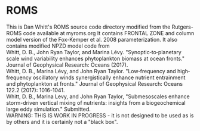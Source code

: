 # ROMS
This is Dan Whitt's ROMS source code directory modified from the Rutgers-ROMS code available at myroms.org 
It contains FRONTAL ZONE and column model version of the Fox-Kemper et al. 2008 parameterization. It also contains modified NPZD model code from 
<br>Whitt, D. B., John Ryan Taylor, and Marina Lévy. "Synoptic‐to‐planetary scale wind variability enhances phytoplankton biomass at ocean fronts." Journal of Geophysical Research: Oceans (2017).
<br>Whitt, D. B., Marina Lévy, and John Ryan Taylor. "Low‐frequency and high‐frequency oscillatory winds synergistically enhance nutrient entrainment and phytoplankton at fronts." Journal of Geophysical Research: Oceans 122.2 (2017): 1016-1041.
<br>Whitt, D. B., Marina Levy, and John Ryan Taylor, "Submesoscales enhance storm-driven vertical mixing of nutrients: insights from a biogeochemical large eddy simulation." Submitted.
<br>WARNING: THIS IS WORK IN PROGRESS - it is not designed to be used as is by others and it is certainly not a "black box". 
